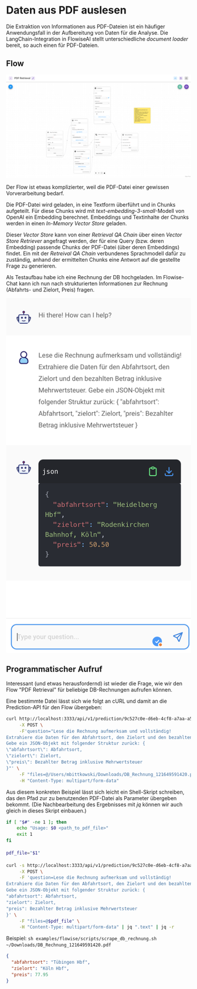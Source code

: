 # Daten aus PDF auslesen

Die Extraktion von Informationen aus PDF-Dateien ist ein häufiger Anwendungsfall in der Aufbereitung von Daten für die Analyse. Die LangChain-Integration in FlowiseAI stellt unterschiedliche _document loader_ bereit, so auch einen für PDF-Dateien.

## Flow

![PDF Retrieval Flow](img/pdf-retrieval-flow.png)

Der Flow ist etwas komplizierter, weil die PDF-Datei einer gewissen Vorverarbeitung bedarf.

Die PDF-Datei wird geladen, in eine Textform überführt und in Chunks aufgeteilt. Für diese Chunks wird mit _text-embedding-3-small_-Modell von OpenAI ein Embedding berechnet. Embeddings und Textinhalte der Chunks werden in einen _In-Memory Vector Store_ geladen.

Dieser _Vector Store_ kann von einer _Retrieval QA Chain_ über einen _Vector Store Retriever_ angefragt werden, der für eine Query (bzw. deren Embedding) passende Chunks der PDF-Datei (über deren Embeddings) findet. Ein mit der _Retreival QA Chain_ verbundenes Sprachmodell dafür zu zuständig, anhand der ermittelten Chunks eine Antwort auf die gestellte Frage zu generieren.

Als Testaufbau habe ich eine Rechnung der DB hochgeladen. Im Flowise-Chat kann ich nun nach strukturierten Informationen zur Rechnung (Abfahrts- und Zielort, Preis) fragen.

![PDF Retrieval Chat](img/pdf-retrieval-flow-chat.png)

## Programmatischer Aufruf

Interessant (und etwas herausfordernd) ist wieder die Frage, wie wir den Flow "PDF Retrieval" für beliebige DB-Rechnungen aufrufen können.

Eine bestimmte Datei lässt sich wie folgt an cURL und damit an die Prediction-API für den Flow übergeben:

```bash
curl http://localhost:3333/api/v1/prediction/9c527c0e-d6eb-4cf8-a7aa-a5a7a34a0b44 \
     -X POST \
     -F'question="Lese die Rechnung aufmerksam und vollständig!
Extrahiere die Daten für den Abfahrtsort, den Zielort und den bezahlten Betrag inklusive Mehrwertsteuer.
Gebe ein JSON-Objekt mit folgender Struktur zurück: {
\"abfahrtsort\": Abfahrtsort,
\"zielort\": Zielort,
\"preis\": Bezahlter Betrag inklusive Mehrwertsteuer
}"' \
     -F "files=@/Users/mbittkowski/Downloads/DB_Rechnung_121649591420.pdf" \
     -H "Content-Type: multipart/form-data"
```

Aus diesem konkreten Beispiel lässt sich leicht ein Shell-Skript schreiben, das den Pfad zur zu benutzenden PDF-Datei als Parameter übergeben bekommt. (Die Nachbearbeitung des Ergebnisses mit _jq_ können wir auch gleich in dieses Skript einbauen.)

```bash
if [ "$#" -ne 1 ]; then
    echo "Usage: $0 <path_to_pdf_file>"
    exit 1
fi

pdf_file="$1"

curl -s http://localhost:3333/api/v1/prediction/9c527c0e-d6eb-4cf8-a7aa-a5a7a34a0b44 \
     -X POST \
     -F 'question=Lese die Rechnung aufmerksam und vollständig!
Extrahiere die Daten für den Abfahrtsort, den Zielort und den bezahlten Betrag inklusive Mehrwertsteuer.
Gebe ein JSON-Objekt mit folgender Struktur zurück: {
"abfahrtsort": Abfahrtsort,
"zielort": Zielort,
"preis": Bezahlter Betrag inklusive Mehrwertsteuer
}' \
     -F "files=@$pdf_file" \
     -H "Content-Type: multipart/form-data" | jq ".text" | jq -r
```

Beispiel: ```sh examples/flowise/scripts/scrape_db_rechnung.sh ~/Downloads/DB_Rechnung_121649591420.pdf ```

```json
{
  "abfahrtsort": "Tübingen Hbf",
  "zielort": "Köln Hbf",
  "preis": 77.95
}
```